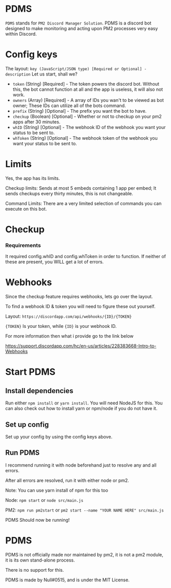 # PDMS

`PDMS` stands for `PM2 Discord Manager Solution`.
PDMS is a discord bot designed to make monitoring and acting upon PM2 processes very easy within Discord.

# Config keys

The layout: `key (JavaScript/JSON type) [Required or Optional] - description`
Let us start, shall we?

- `token` (String) [Required] - The token powers the discord bot. Without this, the bot cannot function at all and the app is useless, it will also not work.
- `owners` (Array) [Required] - A array of IDs you wan't to be viewed as bot owner; These IDs can utilize all of the bots command.
- `prefix` (String) [Optional] - The prefix you want the bot to have.
- `checkup` (Boolean) [Optional] - Whether or not to checkup on your pm2 apps after 30 minutes.
- `whID` (String) [Optional] - The webhook ID of the webhook you want your status to be sent to.
- `whToken` (String) [Optional] - The webhook token of the webhook you want your status to be sent to.

# Limits

Yes, the app has its limits.

Checkup limits: Sends at most 5 embeds containing 1 app per embed; It sends checkups every thirty minutes, this is not changeable.

Command Limits: There are a very limited selection of commands you can execute on this bot.

# Checkup

### Requirements

It required config.whID and config.whToken in order to function. If neither of these are present, you WILL get a lot of errors.

# Webhooks

Since the checkup feature requires webhooks, lets go over the layout.

To find a webhook ID & token you will need to figure these out yourself.

Layout: `https://discordapp.com/api/webhooks/{ID}/{TOKEN}`

`{TOKEN}` Is your token, while `{ID}` is your webhook ID.

For more information then what i provide go to the link below

https://support.discordapp.com/hc/en-us/articles/228383668-Intro-to-Webhooks

# Start PDMS

## Install dependencies

Run either `npm install` or `yarn install`. You will need NodeJS for this. You can also check out how to install yarn or npm/node if you do not have it.

## Set up config

Set up your config by using the config keys above.

## Run PDMS

I recommend running it with node beforehand just to resolve any and all errors.

After all errors are resolved, run it with either node or pm2.

Note: You can use yarn install of npm for this too

Node: `npm start` or `node src/main.js`

PM2: `npm run pm2start` or `pm2 start --name "YOUR NAME HERE" src/main.js`

PDMS Should now be running!

# PDMS

PDMS is not officially made nor maintained by pm2, it is not a pm2 module, it is its own stand-alone process.

There is no support for this.

PDMS is made by Null#0515, and is under the MIT License.